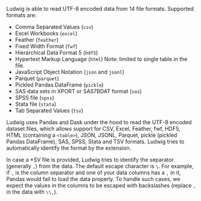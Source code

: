 Ludwig is able to read UTF-8 encoded data from 14 file formats.
Supported formats are:

- Comma Separated Values (`csv`)
- Excel Workbooks (`excel`)
- Feather (`feather`)
- Fixed Width Format (`fwf`)
- Hierarchical Data Format 5 (`hdf5`)
- Hypertext Markup Language (`html`) Note: limited to single table in the file.
- JavaScript Object Notation (`json` and `jsonl`)
- Parquet (`parquet`)
- Pickled Pandas DataFrame (`pickle`)
- SAS data sets in XPORT or SAS7BDAT format (`sas`)
- SPSS file (`spss`)
- Stata file (`stata`)
- Tab Separated Values (`tsv`)

Ludwig uses Pandas and Dask under the hood to read the UTF-8 encoded dataset files, which allows support for CSV, Excel, Feather, fwf, HDF5, HTML (containing a `<table>`), JSON, JSONL, Parquet, pickle (pickled Pandas DataFrame), SAS, SPSS, Stata and TSV formats.
Ludwig tries to automatically identify the format by the extension.

In case a \*SV file is provided, Ludwig tries to identify the separator (generally `,`) from the data.
The default escape character is `\`.
For example, if `,` is the column separator and one of your data columns has a `,` in it, Pandas would fail to load the data properly.
To handle such cases, we expect the values in the columns to be escaped with backslashes (replace `,` in the data with `\\,`).